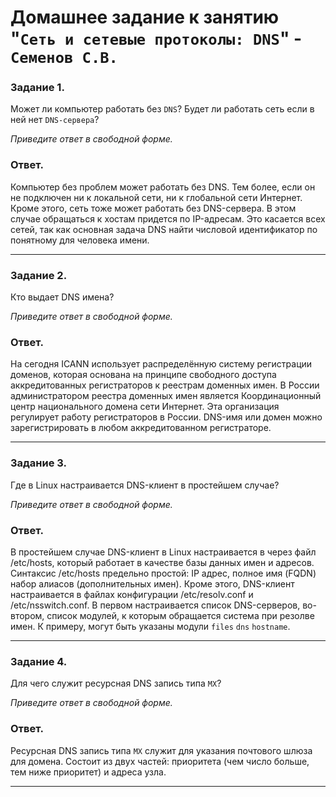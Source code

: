 # Домашнее задание к занятию "`Сеть и сетевые протоколы: DNS`" - `Семенов С.В.`


### Задание 1. 

Может ли компьютер работать без `DNS`? Будет ли работать сеть если в ней нет `DNS-сервера`? 

*Приведите ответ в свободной форме.*

### Ответ.
Компьютер без проблем может работать без DNS. Тем более, если он не подключен ни к локальной сети, ни к глобальной сети Интернет. Кроме этого, сеть тоже может работать без DNS-сервера. В этом случае обращаться к хостам придется по IP-адресам. Это касается всех сетей, так как основная задача DNS найти числовой идентификатор по понятному для человека имени.

---

### Задание 2. 

Кто выдает DNS имена? 

*Приведите ответ в свободной форме.*

### Ответ.
На сегодня ICANN использует распределённую систему регистрации доменов, которая основана на принципе свободного доступа аккредитованных регистраторов к реестрам доменных имен. В России администратором реестра доменных имен является Координационный центр национального домена сети Интернет. Эта организация регулирует работу регистраторов в России. DNS-имя или домен можно зарегистрировать в любом аккредитованном регистраторе.


---

### Задание 3. 

Где в Linux настраивается DNS-клиент в простейшем случае?

*Приведите ответ в свободной форме.*

### Ответ.
В простейшем случае DNS-клиент в Linux настраивается в через файл /etc/hosts, который работает в качестве базы данных имен и адресов. Синтаксис /etc/hosts предельно простой: IP адрес, полное имя (FQDN) набор алиасов (дополнительных имен).
Кроме этого, DNS-клиент настраивается в файлах конфигурации /etc/resolv.conf и /etc/nsswitch.conf. В первом настраивается список DNS-серверов, во-втором, список модулей, к которым обращается система при резолве имен. К примеру, могут быть указаны модули `files` `dns` `hostname`. 

---

### Задание 4. 

Для чего служит ресурсная DNS запись типа `MX`?

*Приведите ответ в свободной форме.*

### Ответ.
Ресурсная DNS запись типа `MX` служит для указания почтового шлюза для домена. Состоит из двух частей: приоритета (чем число больше, тем ниже приоритет) и адреса узла.


---


